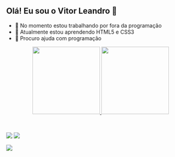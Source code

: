 ## Olá! Eu sou o Vitor Leandro 👋


- 🔭 No momento estou trabalhando por fora da programação
- 🌱 Atualmente estou aprendendo HTML5 e CSS3
- 🤔 Procuro ajuda com programação 

<div align="center">
  <a href="https://github.com/VitorLeandroFF">
  <img height="180em" src="https://github-readme-stats.vercel.app/api?username=VitorLeandroFF&show_icons=true&theme=dracula&include_all_commits=true&count_private=true"/>
  <img height="180em" src="https://github-readme-stats.vercel.app/api/top-langs/?username=VitorLeandroFF&layout=compact&langs_count=7&theme=dracula"/>
</div>
  
  <div style="display: inline_block"><br>
  
  
 
</div>
  
  ##
  
<div> 
  
  <a href="https://www.instagram.com/thaime_0/" target="_blank"><img src="https://img.shields.io/badge/-Instagram-%23E4405F?style=for-the-badge&logo=instagram&logoColor=white" target="_blank"></a>
 	<a href="https://www.twitch.tv/thaime" target="_blank"><img src="https://img.shields.io/badge/Twitch-9146FF?style=for-the-badge&logo=twitch&logoColor=white" target="_blank"></a>
  
  <a href="https://twitter.com/Thaimee_" target="_blank"><img src="https://img.shields.io/badge/Twitter-1DA1F2?style=for-the-badge&logo=twitter&logoColor=white" target="_blank"></a>
  
